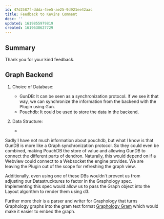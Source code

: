 ```yaml
---
id: 47d2587f-ddda-4ee5-ae25-9d921ee42aac
title: Feedback to Kevins Comment
desc: ''
updated: 1619855979819
created: 1619638627729
---
```


## Summary

Thank you for your kind feedback.

## Graph Backend

1. Choice of Database:
    * GunDB:
    It can be seen as a synchronization protocol.
    If we see it that way, we can synchronize the information from the backend with the Plugin using Gun.
    * Pouchdb:
    It could be used to store the data in the backend.
2. Data Structure:
    
    * 



Sadly I have not much information about pouchdb, but what I know is that GunDB is more like a Graph synchronization protocol.
So they could even be combined, making PouchDB the store of value and allowing GunDB to connect the different parts of dendron. 
Naturally, this would depend on if a Webview could connect to a Websocket the engine provides.
We are leaving the Plugin out of the scope for refreshing the graph view.

Additionally, even using one of these DBs wouldn't prevent us from adjusting our Datastrucktures to factor in the Graphology spec.
Implementing this spec would allow us to pass the Graph object into the Layout algorithm to render them using d3.

Further more their is a parser and writer for Graphology that turns Graphology graphs into the gram text format [Graphology Gram](https://github.com/gram-data/graphology-gram) which would make it easier to embed the graph.

